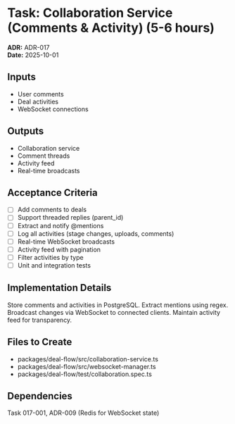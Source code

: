 # Task: Collaboration Service (Comments & Activity) (5-6 hours)
**ADR:** ADR-017  
**Date:** 2025-10-01

## Inputs
- User comments
- Deal activities
- WebSocket connections

## Outputs
- Collaboration service
- Comment threads
- Activity feed
- Real-time broadcasts

## Acceptance Criteria
- [ ] Add comments to deals
- [ ] Support threaded replies (parent_id)
- [ ] Extract and notify @mentions
- [ ] Log all activities (stage changes, uploads, comments)
- [ ] Real-time WebSocket broadcasts
- [ ] Activity feed with pagination
- [ ] Filter activities by type
- [ ] Unit and integration tests

## Implementation Details
Store comments and activities in PostgreSQL. Extract mentions using regex. Broadcast changes via WebSocket to connected clients. Maintain activity feed for transparency.

## Files to Create
- packages/deal-flow/src/collaboration-service.ts
- packages/deal-flow/src/websocket-manager.ts
- packages/deal-flow/test/collaboration.spec.ts

## Dependencies
Task 017-001, ADR-009 (Redis for WebSocket state)